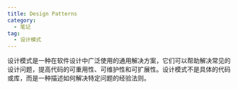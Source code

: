 ```yaml
---
title: Design Patterns
category:
  - 笔记
tag:
  - 设计模式
---
```


设计模式是一种在软件设计中广泛使用的通用解决方案，它们可以帮助解决常见的设计问题，提高代码的可重用性、可维护性和可扩展性。设计模式不是具体的代码或库，而是一种描述如何解决特定问题的经验法则。